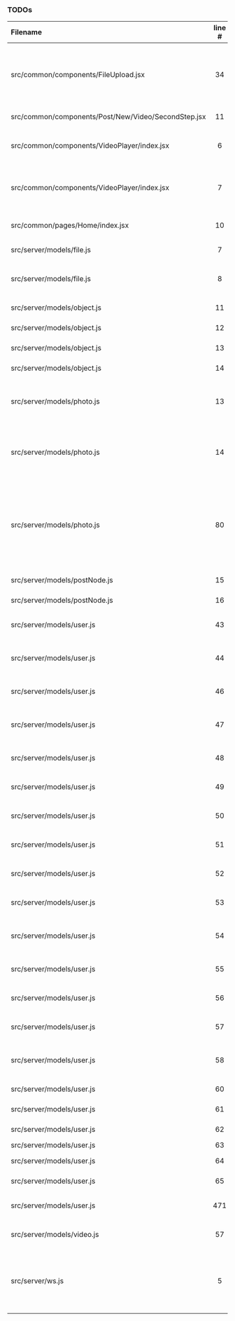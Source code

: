 ### TODOs
| Filename | line # | TODO
|:------|:------:|:------
| src/common/components/FileUpload.jsx | 34 | Make it so that a user can give a URL where an image is located instead of loading the file manually
| src/common/components/Post/New/Video/SecondStep.jsx | 11 | get the second step finished
| src/common/components/VideoPlayer/index.jsx | 6 | Add a Broken Video Image when a video does not load
| src/common/components/VideoPlayer/index.jsx | 7 | Make it so editing is a different bundle using React-Loadable
| src/common/pages/Home/index.jsx | 10 | Make it so main pages gives a good overview
| src/server/models/file.js | 7 | Integrate with AWS S3
| src/server/models/file.js | 8 | Use Localstack in development to be confident with s3
| src/server/models/object.js | 11 | Create a way to follow
| src/server/models/object.js | 12 | Create a way to own
| src/server/models/object.js | 13 | Create a way to want
| src/server/models/object.js | 14 | Create a way to sold
| src/server/models/photo.js | 13 | Make sure that on every update modified User is adjusted
| src/server/models/photo.js | 14 | Make sure that user is required when updating or creating each photo/postnode
| src/server/models/photo.js | 80 | Only send this to the desired sockets to bypass the possibility of data getting sent to other clients when working in scale
| src/server/models/postNode.js | 15 | Create a way to like
| src/server/models/postNode.js | 16 | Create a way to dislike
| src/server/models/user.js | 43 | Make it so that Users can be listed as Invites
| src/server/models/user.js | 44 | Make it so users can unsubscribe from updates
| src/server/models/user.js | 46 | Setup Google Authentication Method
| src/server/models/user.js | 47 | Setup Facebook Authentication Method
| src/server/models/user.js | 48 | Setup Twitter Authentication Method
| src/server/models/user.js | 49 | Setup Auth0 Authentication Method
| src/server/models/user.js | 50 | Setup GitHub Authentication Method
| src/server/models/user.js | 51 | Setup TOTP Authentication Method
| src/server/models/user.js | 52 | Setup LinkedIn Authentication Method
| src/server/models/user.js | 53 | Setup WeChat Authentication Method
| src/server/models/user.js | 54 | Setup Instagram Authentication Method
| src/server/models/user.js | 55 | Setup Slack Authentication Method
| src/server/models/user.js | 56 | Setup Reddit Authentication Method
| src/server/models/user.js | 57 | Setup Tumblr Authentication Method
| src/server/models/user.js | 58 | Setup WordPress Authentication Method
| src/server/models/user.js | 60 | Setup Pinterest Link
| src/server/models/user.js | 61 | Setup DeviantArt Link
| src/server/models/user.js | 62 | Setup YouTube Link
| src/server/models/user.js | 63 | Setup Etsy Link
| src/server/models/user.js | 64 | Setup Flickr Link
| src/server/models/user.js | 65 | Setup Picasa Link
| src/server/models/user.js | 471 | Create a Default Image to be loaded
| src/server/models/video.js | 57 | Make it so that all these jobs are queued
| src/server/ws.js | 5 | Set this up so that it will run on another port but will be linked in this app for development